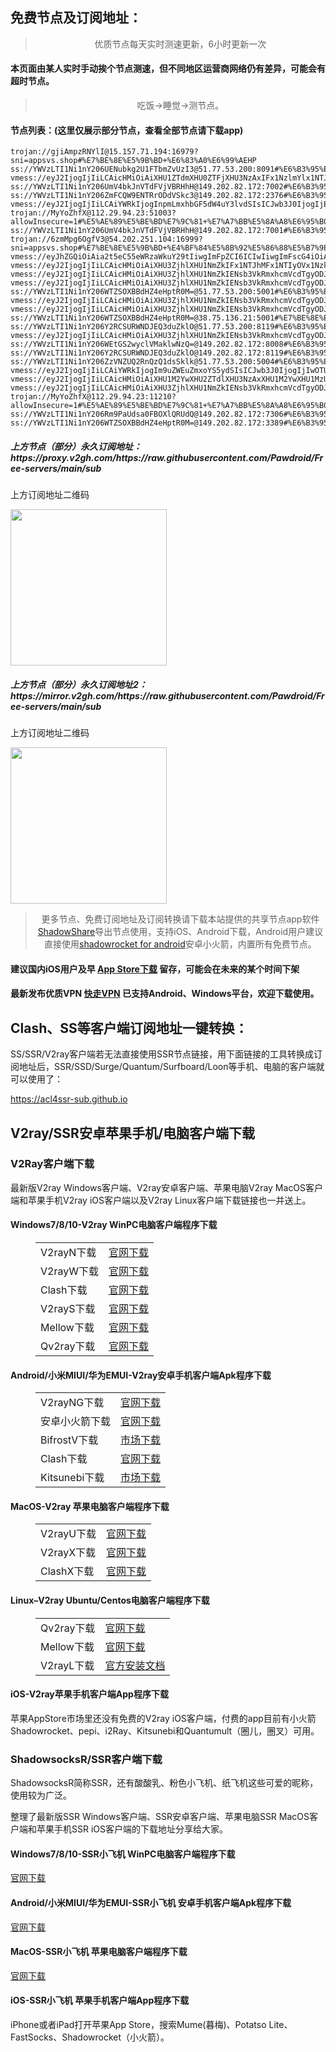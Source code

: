 
<h2>免费节点及订阅地址：</h2>
<blockquote>
<p style="text-align: center;">优质节点每天实时测速更新，6小时更新一次</p>
</blockquote>
<h4>本页面由某人实时手动挨个节点测速，但不同地区运营商网络仍有差异，可能会有超时节点。</h4>
<blockquote>
<p style="text-align: center;">吃饭->睡觉->测节点。</p>
</blockquote>
<h4>节点列表：(这里仅展示部分节点，查看全部节点请下载app)</h4>

```vmess://eyJ2IjogIjIiLCAicHMiOiAiXHU1ZTdmXHU0ZTFjXHU3NzAxXHU2YzU1XHU1OTM0XHU1ZTAyIFx1NzlmYlx1NTJhOCIsICJhZGQiOiAiMTgzLjI0MC4xNzkuMTk1IiwgInBvcnQiOiAiMTU2MDEiLCAiYWlkIjogMCwgInNjeSI6ICJhdXRvIiwgIm5ldCI6ICJ0Y3AiLCAidHlwZSI6ICJub25lIiwgInRscyI6ICIiLCAiaWQiOiAiYWFhYWFhYWEtYWFhYS1hYWFhLWFhYWEtZGFhYWFhYWFhYWFkIiwgInNuaSI6ICIifQ==
trojan://gjiAmpzRNYlI@15.157.71.194:16979?sni=appsvs.shop#%E7%BE%8E%E5%9B%BD+%E6%83%A0%E6%99%AEHP
ss://YWVzLTI1Ni1nY206UENubkg2U1FTbmZvUzI3@51.77.53.200:8091#%E6%B3%95%E5%9B%BD+OVH
vmess://eyJ2IjogIjIiLCAicHMiOiAiXHU1ZTdmXHU0ZTFjXHU3NzAxIFx1NzlmYlx1NTJhOCIsICJhZGQiOiAiZGF0YS11cy12MS5zaHdqZmt3LmNuIiwgInBvcnQiOiAiMjA0MDEiLCAidHlwZSI6ICJub25lIiwgImlkIjogImIxNDc4ZTI0LTQ5MTYtM2FiZS04ZjE3LTE1OTMxMDEyZWNiZSIsICJhaWQiOiAiMCIsICJuZXQiOiAid3MiLCAicGF0aCI6ICIvZGViaWFuIiwgImhvc3QiOiAiZGF0YS11cy12MS5zaHdqZmt3LmNuIiwgInRscyI6ICIifQ==
ss://YWVzLTI1Ni1nY206UmV4bkJnVTdFVjVBRHhH@149.202.82.172:7002#%E6%B3%95%E5%9B%BD+OVH%E6%9C%BA%E6%88%BFSAS%E7%A1%AC%E7%9B%98BGP%E4%B8%BB%E6%9C%BA
ss://YWVzLTI1Ni1nY206ZmFCQW9ENTRrODdVSkc3@149.202.82.172:2376#%E6%B3%95%E5%9B%BD+OVH%E6%9C%BA%E6%88%BFSAS%E7%A1%AC%E7%9B%98BGP%E4%B8%BB%E6%9C%BA
vmess://eyJ2IjogIjIiLCAiYWRkIjogInpmLmxhbGF5dW4uY3lvdSIsICJwb3J0IjogIjEwMTYzIiwgImlkIjogImIxNTUzYWJlLTZmMWYtMzI4OC1iZmMyLTkwOGIyZjlmYzRmYyIsICJhaWQiOiAiMCIsICJzY3kiOiAiYXV0byIsICJuZXQiOiAid3MiLCAidHlwZSI6ICJub25lIiwgImhvc3QiOiAiaGsubGFsYXl1bnNzbC54eXoiLCAicGF0aCI6ICIvdjJyYXkiLCAidGxzIjogIiIsICJzbmkiOiAiIiwgImFscG4iOiAiIiwgInBzIjogIlx1NzUxOFx1ODA4M1x1NzcwMVx1NTE3MFx1NWRkZVx1NWUwMiBcdTc5ZmJcdTUyYTgifQ==
trojan://MyYoZhfX@112.29.94.23:51003?allowInsecure=1#%E5%AE%89%E5%BE%BD%E7%9C%81+%E7%A7%BB%E5%8A%A8%E6%95%B0%E6%8D%AE%E4%B8%8A%E7%BD%91%E5%85%AC%E5%85%B1%E5%87%BA%E5%8F%A3
ss://YWVzLTI1Ni1nY206UmV4bkJnVTdFVjVBRHhH@149.202.82.172:7001#%E6%B3%95%E5%9B%BD+OVH%E6%9C%BA%E6%88%BFSAS%E7%A1%AC%E7%9B%98BGP%E4%B8%BB%E6%9C%BA
trojan://6zmMpg6OgfV3@54.202.251.104:16999?sni=appsvs.shop#%E7%BE%8E%E5%9B%BD+%E4%BF%84%E5%8B%92%E5%86%88%E5%B7%9E%E6%B3%A2%E7%89%B9%E5%85%B0Amazon%E6%95%B0%E6%8D%AE%E4%B8%AD%E5%BF%83
vmess://eyJhZGQiOiAia2t5eC55eWRzaWkuY29tIiwgImFpZCI6ICIwIiwgImFscG4iOiAiIiwgImZwIjogIiIsICJob3N0IjogIm9paWN0dy55eWRzaWkuY29tIiwgImlkIjogImI1NTFhYTIyLTIyYWYtMTFlZS1iOGQ4LWYyM2M5MzJlYjY4ZCIsICJuZXQiOiAid3MiLCAicGF0aCI6ICIvIiwgInBvcnQiOiAiODA4MCIsICJzY3kiOiAiYXV0byIsICJzbmkiOiAiIiwgInRscyI6ICIiLCAidHlwZSI6ICIiLCAidiI6ICIyIiwgInBzIjogIlx1N2Y4ZVx1NTZmZCBDbG91ZEZsYXJlXHU4MjgyXHU3MGI5In0=
vmess://eyJ2IjogIjIiLCAicHMiOiAiXHU3ZjhlXHU1NmZkIFx1NTJhMFx1NTIyOVx1Nzk4Zlx1NWMzY1x1NGU5YVx1NWRkZVx1NmQxYlx1Njc0OVx1NzdmNlNoYXJrdGVjaFx1NjU3MFx1NjM2ZVx1NGUyZFx1NWZjMyIsICJhZGQiOiAiMTcwLjE3OC4xNzkuMTg4IiwgInBvcnQiOiA0NDMsICJhaWQiOiA2NCwgInNjeSI6ICJhdXRvIiwgIm5ldCI6ICJ3cyIsICJ0eXBlIjogIm5vbmUiLCAidGxzIjogInRscyIsICJpZCI6ICI0MTgwNDhhZi1hMjkzLTRiOTktOWIwYy05OGNhMzU4MGRkMjQiLCAiaG9zdCI6ICJ3d3cuMTUzMTQ2OTUueHl6IiwgInBhdGgiOiAiL3BhdGgvMTgwNDAxMTIwMTAxIn0=
vmess://eyJ2IjogIjIiLCAicHMiOiAiXHU3ZjhlXHU1NmZkIENsb3VkRmxhcmVcdTgyODJcdTcwYjkiLCAiYWRkIjogIjEwNC4yMS4yMy4yMzEiLCAicG9ydCI6ICIyMDk1IiwgInR5cGUiOiAibm9uZSIsICJpZCI6ICI3YTczN2Y0MS1iNzkyLTQyNjAtOTRmZi0zZDg2NGRhNjdiODAiLCAiYWlkIjogIjAiLCAibmV0IjogIndzIiwgInBhdGgiOiAiLyIsICJob3N0IjogImZjZG4uZmxoYS5ydSIsICJ0bHMiOiAiIn0=
vmess://eyJ2IjogIjIiLCAicHMiOiAiXHU3ZjhlXHU1NmZkIENsb3VkRmxhcmVcdTgyODJcdTcwYjkiLCAiYWRkIjogIjE3Mi42Ny4xNzIuMjE5IiwgInBvcnQiOiAiODA4MCIsICJpZCI6ICJiNTUxYWEyMi0yMmFmLTExZWUtYjhkOC1mMjNjOTMyZWI2OGQiLCAiYWlkIjogIjAiLCAic2N5IjogImF1dG8iLCAibmV0IjogIndzIiwgInR5cGUiOiAibm9uZSIsICJob3N0IjogIm9paWN0dy55eWRzaWkuY29tIiwgInBhdGgiOiAiLyIsICJ0bHMiOiAiIiwgInNuaSI6ICIiLCAiYWxwbiI6ICIifQ==
ss://YWVzLTI1Ni1nY206WTZSOXBBdHZ4eHptR0M=@51.77.53.200:5001#%E6%B3%95%E5%9B%BD+OVH
vmess://eyJ2IjogIjIiLCAicHMiOiAiXHU3ZjhlXHU1NmZkIENsb3VkRmxhcmVcdTgyODJcdTcwYjkiLCAiYWRkIjogIjEwNC4xOS40MC4yMzciLCAicG9ydCI6ICI4ODgwIiwgImlkIjogIjU3ZTBjYjRkLWVhZTUtNDhlYy04MDkxLTE0OWRjMmIzMDllMCIsICJhaWQiOiAiMCIsICJzY3kiOiAiYXV0byIsICJuZXQiOiAid3MiLCAidHlwZSI6ICJub25lIiwgImhvc3QiOiAidWsubW9zcy5uZXR3b3JrIiwgInBhdGgiOiAiL2QvNjVkZDUwMy5URy5XYW5nQ2FpMi5XYW5nQ2FpXzg6MTA3NjkwIiwgInRscyI6ICIiLCAic25pIjogIiIsICJhbHBuIjogIiJ9
vmess://eyJ2IjogIjIiLCAicHMiOiAiXHU3ZjhlXHU1NmZkIENsb3VkRmxhcmVcdTgyODJcdTcwYjkiLCAiYWRkIjogIjEwNC4xOC4zNi4xMTkiLCAicG9ydCI6ICIyMDUyIiwgInR5cGUiOiAibm9uZSIsICJpZCI6ICJhZWM4MmZhNi1hYjcwLTRkMGEtZTdmYi00MjJlZjcyOWQ5NjEiLCAiYWlkIjogIjAiLCAibmV0IjogIndzIiwgInBhdGgiOiAiLyIsICJob3N0IjogImhlbGFudjZjZi5pbmVrb2tray50b3AiLCAidGxzIjogIiJ9
ss://YWVzLTI1Ni1nY206WTZSOXBBdHZ4eHptR0M=@38.75.136.21:5001#%E7%BE%8E%E5%9B%BD+%E5%8D%8E%E7%9B%9B%E9%A1%BFCogent%E9%80%9A%E4%BF%A1%E5%85%AC%E5%8F%B8
ss://YWVzLTI1Ni1nY206Y2RCSURWNDJEQ3duZklO@51.77.53.200:8119#%E6%B3%95%E5%9B%BD+OVH
vmess://eyJ2IjogIjIiLCAicHMiOiAiXHU3ZjhlXHU1NmZkIENsb3VkRmxhcmVcdTgyODJcdTcwYjkiLCAiYWRkIjogIjEwNC4xOS4yNTAuMTUiLCAicG9ydCI6IDIwNTIsICJhaWQiOiAwLCAic2N5IjogImF1dG8iLCAibmV0IjogIndzIiwgInR5cGUiOiAibm9uZSIsICJ0bHMiOiAiIiwgImlkIjogImFlYzgyZmE2LWFiNzAtNGQwYS1lN2ZiLTQyMmVmNzI5ZDk2MSIsICJob3N0IjogImhlbGFudjZjZi5pbmVrb2tray50b3AiLCAicGF0aCI6ICIvIn0=
ss://YWVzLTI1Ni1nY206WEtGS2wyclVMaklwNzQ=@149.202.82.172:8008#%E6%B3%95%E5%9B%BD+OVH%E6%9C%BA%E6%88%BFSAS%E7%A1%AC%E7%9B%98BGP%E4%B8%BB%E6%9C%BA
ss://YWVzLTI1Ni1nY206Y2RCSURWNDJEQ3duZklO@149.202.82.172:8119#%E6%B3%95%E5%9B%BD+OVH%E6%9C%BA%E6%88%BFSAS%E7%A1%AC%E7%9B%98BGP%E4%B8%BB%E6%9C%BA
ss://YWVzLTI1Ni1nY206ZzVNZUQ2RnQzQ1dsSklk@51.77.53.200:5004#%E6%B3%95%E5%9B%BD+OVH
vmess://eyJ2IjogIjIiLCAiYWRkIjogIm9uZWEuZmxoYS5ydSIsICJwb3J0IjogIjIwOTUiLCAiaWQiOiAiN2E3MzdmNDEtYjc5Mi00MjYwLTk0ZmYtM2Q4NjRkYTY3YjgwIiwgImFpZCI6ICIwIiwgInNjeSI6ICJhdXRvIiwgIm5ldCI6ICJ3cyIsICJ0eXBlIjogIm5vbmUiLCAiaG9zdCI6ICIiLCAicGF0aCI6ICIvIiwgInRscyI6ICIiLCAic25pIjogIiIsICJhbHBuIjogIiIsICJwcyI6ICJcdTdmOGVcdTU2ZmQgQ2xvdWRGbGFyZVx1ODI4Mlx1NzBiOSJ9
vmess://eyJ2IjogIjIiLCAicHMiOiAiXHU1M2YwXHU2ZTdlXHU3NzAxXHU1M2YwXHU1MzU3XHU1ZTAyIFx1NGUyZFx1NTM0ZVx1NzUzNVx1NGZlMSIsICJhZGQiOiAiNjEuMjI3LjE3Ni4xMDUiLCAicG9ydCI6ICI0NDMiLCAiYWlkIjogMCwgInNjeSI6ICJhdXRvIiwgIm5ldCI6ICJ3cyIsICJ0eXBlIjogIm5vbmUiLCAidGxzIjogIiIsICJpZCI6ICJmMzhlOWRhNi03MzFmLTQ2YzUtOTBjMC1lMTAzNDljZGZiMTYiLCAic25pIjogIiIsICJob3N0IjogIiIsICJwYXRoIjogIiJ9
vmess://eyJ2IjogIjIiLCAicHMiOiAiXHU3ZjhlXHU1NmZkIENsb3VkRmxhcmVcdTgyODJcdTcwYjkiLCAiYWRkIjogIjEwNC4xOS40MC4yMTEiLCAicG9ydCI6ICI4ODgwIiwgImlkIjogIjU3ZTBjYjRkLWVhZTUtNDhlYy04MDkxLTE0OWRjMmIzMDllMCIsICJhaWQiOiAiMCIsICJzY3kiOiAiYXV0byIsICJuZXQiOiAid3MiLCAidHlwZSI6ICJub25lIiwgImhvc3QiOiAidWsubW9zcy5uZXR3b3JrIiwgInBhdGgiOiAiL2QvNjVkZDUwMy5URy5XYW5nQ2FpMi5XYW5nQ2FpXzg6MTA3NjkwIiwgInRscyI6ICIiLCAic25pIjogIiIsICJhbHBuIjogIiJ9
trojan://MyYoZhfX@112.29.94.23:11210?allowInsecure=1#%E5%AE%89%E5%BE%BD%E7%9C%81+%E7%A7%BB%E5%8A%A8%E6%95%B0%E6%8D%AE%E4%B8%8A%E7%BD%91%E5%85%AC%E5%85%B1%E5%87%BA%E5%8F%A3
ss://YWVzLTI1Ni1nY206Rm9PaUdsa0FBOXlQRUdQ@149.202.82.172:7306#%E6%B3%95%E5%9B%BD+OVH%E6%9C%BA%E6%88%BFSAS%E7%A1%AC%E7%9B%98BGP%E4%B8%BB%E6%9C%BA
ss://YWVzLTI1Ni1nY206WTZSOXBBdHZ4eHptR0M=@149.202.82.172:3389#%E6%B3%95%E5%9B%BD+OVH%E6%9C%BA%E6%88%BFSAS%E7%A1%AC%E7%9B%98BGP%E4%B8%BB%E6%9C%BA
```
<h5>上方节点（部分）永久订阅地址：https://proxy.v2gh.com/https://raw.githubusercontent.com/Pawdroid/Free-servers/main/sub</h5>
<p>上方订阅地址二维码</p>
<img src='https://raw.githubusercontent.com/Pawdroid/Free-servers/main/sub.png' width=250 height=250>
<h5>上方节点（部分）永久订阅地址2：https://mirror.v2gh.com/https://raw.githubusercontent.com/Pawdroid/Free-servers/main/sub</h5>
<p>上方订阅地址二维码</p>
<img src='https://raw.githubusercontent.com/Pawdroid/Free-servers/main/sub2.png' width=250 height=250>
<blockquote style='text-align: center;'>更多节点、免费订阅地址及订阅转换请下载本站提供的共享节点app软件<a href='https://shadowsharing.com'>ShadowShare</a>导出节点使用，支持iOS、Android下载，Android用户建议直接使用<a href='https://github.com/Pawdroid/shadowrocket_for_android'>shadowrocket for android</a>安卓小火箭，内置所有免费节点。</blockquote>
<h4>建议国内iOS用户及早 <a href='https://apps.apple.com/cn/app/shadowshare/id1612647259'>App Store下载</a> 留存，可能会在未来的某个时间下架</h4>

<h4>最新发布优质VPN <a href='https://letsgovpn.com'>快走VPN</a> 已支持Android、Windows平台，欢迎下载使用。</h4>

<div class="nv-content-wrap entry-content">
<h2>Clash、SS等客户端订阅地址一键转换：</h2>
<p>SS/SSR/V2ray客户端若无法直接使用SSR节点链接，用下面链接的工具转换成订阅地址后，SSR/SSD/Surge/Quantum/Surfboard/Loon等手机、电脑的客户端就可以使用了：</p>
<p><a href="https://acl4ssr-sub.github.io" target="_blank" rel="noreferrer noopener nofollow">https://acl4ssr-sub.github.io</a></p>
<h2>V2ray/SSR安卓苹果手机/电脑客户端下载</h2>
<h3>V2Ray客户端下载</h3>
<p>最新版V2ray Windows客户端、V2ray安卓客户端、苹果电脑V2ray MacOS客户端和苹果手机V2ray iOS客户端以及V2ray Linux客户端下载链接也一并送上。</p>
<h4>Windows7/8/10-<strong>V2ray WinPC电脑客户端</strong>程序下载</h4>
<figure class="wp-block-table alignwide is-style-stripes"><table><tbody><tr><td>V2rayN下载</td><td><a href="https://github.com/2dust/v2rayN/releases" target="_blank" rel="noreferrer noopener">官网下载</a></td></tr><tr><td>V2rayW下载</td><td><a href="https://github.com/Cenmrev/V2RayW/releases" target="_blank" rel="noreferrer noopener">官网下载</a></td></tr><tr><td>Clash下载</td><td><a href="https://github.com/Fndroid/clash_for_windows_pkg/releases" target="_blank" rel="noreferrer noopener">官网下载</a></td></tr><tr><td>V2rayS下载</td><td><a href="https://github.com/Shinlor/V2RayS/releases" target="_blank" rel="noreferrer noopener">官网下载</a></td></tr><tr><td>Mellow下载</td><td><a href="https://github.com/mellow-io/mellow/releases" target="_blank" rel="noreferrer noopener">官网下载</a></td></tr><tr><td>Qv2ray下载</td><td><a href="https://github.com/Qv2ray/Qv2ray" target="_blank" rel="noreferrer noopener">官网下载</a></td></tr></tbody></table></figure>
<h4><strong>Android/小米MIUI/华为EMUI-V2ray安卓手机客户端</strong>Apk程序下载</h4>
<figure class="wp-block-table alignwide is-style-stripes"><table><tbody><tr><td>V2rayNG下载</td><td><a href="https://github.com/2dust/v2rayNG/releases" target="_blank" rel="noreferrer noopener">官网下载</a></td></tr><tr><td>安卓小火箭下载</td><td><a href="https://github.com/Pawdroid/shadowrocket_for_android/releases" target="_blank" rel="noreferrer noopener">官网下载</a></td></tr><tr><td>BifrostV下载</td><td><a rel="noreferrer noopener" href="https://www.appsapk.com/downloading/latest/com.github.dawndiy.bifrostv-0.6.8.apk" target="_blank">市场下载</a></td></tr><tr><td>Clash下载</td><td><a href="https://github.com/Kr328/ClashForAndroid/releases" target="_blank" rel="noreferrer noopener">官网下载</a></td></tr><tr><td>Kitsunebi下载</td><td><a rel="noreferrer noopener" href="https://apkpure.com/kitsunebi/fun.kitsunebi.kitsunebi4android" target="_blank">市场下载</a></td></tr></tbody></table></figure>
<h4><strong>MacOS-V2ray <strong>苹果电脑</strong>客户端</strong>程序下载</h4>
<figure class="wp-block-table alignwide is-style-stripes"><table><tbody><tr><td>V2rayU下载</td><td><a href="https://github.com/yanue/V2rayU/releases" target="_blank" rel="noreferrer noopener">官网下载</a></td></tr><tr><td>V2rayX下载</td><td><a href="https://github.com/Cenmrev/V2RayX/releases" target="_blank" rel="noreferrer noopener">官网下载</a></td></tr><tr><td>ClashX下载</td><td><a href="https://github.com/yichengchen/clashX/releases" target="_blank" rel="noreferrer noopener">官网下载</a></td></tr></tbody></table></figure>
<h4><strong>Linux</strong>–<strong>V2ray Ubuntu/Centos电脑客户端</strong>程序下载</h4>
<figure class="wp-block-table alignwide is-style-stripes"><table><tbody><tr><td>Qv2ray下载</td><td><a href="https://github.com/Qv2ray/Qv2ray" target="_blank" rel="noreferrer noopener">官网下载</a></td></tr><tr><td>Mellow下载</td><td><a href="https://github.com/mellow-io/mellow/releases" target="_blank" rel="noreferrer noopener">官网下载</a></td></tr><tr><td>V2rayL下载</td><td><a rel="noreferrer noopener" href="https://github.com/jiangxufeng/v2rayL" target="_blank">官方安装文档</a></td></tr></tbody></table></figure>
<h4>iOS-<strong>V2ray苹果<strong>手机客户端</strong>App程序</strong>下载</h4>
<p>苹果AppStore市场里还没有免费的V2ray iOS客户端，付费的app目前有小火箭Shadowrocket、pepi、i2Ray、Kitsunebi和Quantumult（圈儿，圈叉）可用。</p>
<h3>ShadowsocksR/SSR客户端下载</h3>
<p>ShadowsocksR简称SSR，还有酸酸乳、粉色小飞机、纸飞机这些可爱的昵称，使用较为广泛。</p>
<p>整理了最新版SSR Windows客户端、SSR安卓客户端、苹果电脑SSR MacOS客户端和苹果手机SSR iOS客户端的下载地址分享给大家。</p>
<h4><strong>Windows7/8/10-<strong>SSR小飞机 WinPC电脑客户端</strong>程序下载</strong></h4>
<p><a rel="noreferrer noopener" href="https://github.com/shadowsocksrr/shadowsocksr-csharp/releases" target="_blank">官网下载</a></p>
<h4><strong><strong>Android/小米MIUI/华为EMUI-SSR小飞机 安卓手机客户端</strong>Apk程序下载</strong></h4>
<p><a rel="noreferrer noopener" href="https://github.com/shadowsocksrr/shadowsocksr-android/releases" target="_blank">官网下载</a></p>
<h4><strong><strong>MacOS-SSR小飞机 苹果电脑客户端</strong>程序下载</strong></h4>
<p><a href="https://github.com/qinyuhang/ShadowsocksX-NG-R/releases" target="_blank" rel="noreferrer noopener">官网下载</a></p>
<h4><strong>iOS-<strong>SSR小飞机 苹果手机客户端App程序</strong></strong>下载</h4>
<p>iPhone或者iPad打开苹果App Store，搜索Mume(暮梅)、Potatso Lite、FastSocks、Shadowrocket（小火箭）。</p>

